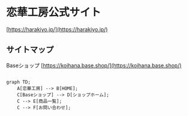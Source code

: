 # 恋華工房公式サイト

[https://harakiyo.jp/](https://harakiyo.jp/)



## サイトマップ

Baseショップ
[https://koihana.base.shop/](https://koihana.base.shop/)

```mermaid

graph TD;
    A[恋華工房] --> B[HOME];
    C[Baseショップ] --> D[ショップホーム];
    C --> E[商品一覧];
    C --> F[お問い合わせ];

```

  